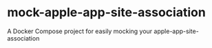 # mock-apple-app-site-association
A Docker Compose project for easily mocking your apple-app-site-association
